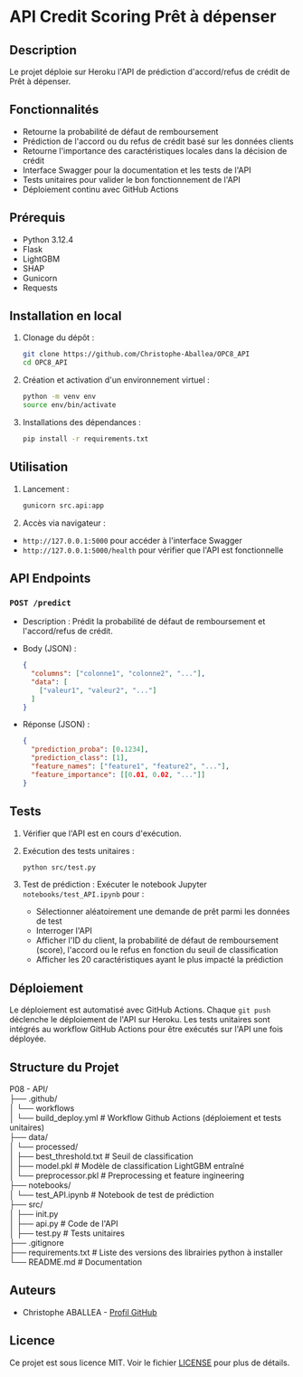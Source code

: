 # API Credit Scoring Prêt à dépenser

## Description

Le projet déploie sur Heroku l'API de prédiction d'accord/refus de crédit de Prêt à dépenser.

## Fonctionnalités

- Retourne la probabilité de défaut de remboursement 
- Prédiction de l'accord ou du refus de crédit basé sur les données clients
- Retourne l'importance des caractéristiques locales dans la décision de crédit
- Interface Swagger pour la documentation et les tests de l'API
- Tests unitaires pour valider le bon fonctionnement de l'API
- Déploiement continu avec GitHub Actions

## Prérequis

- Python 3.12.4
- Flask
- LightGBM
- SHAP
- Gunicorn
- Requests

## Installation en local

1. Clonage du dépôt :
    ```bash
    git clone https://github.com/Christophe-Aballea/OPC8_API
    cd OPC8_API
    ```

2. Création et activation d'un environnement virtuel :
    ```bash
    python -m venv env
    source env/bin/activate
    ```

3. Installations des dépendances :
    ```bash
    pip install -r requirements.txt
    ```

## Utilisation

1. Lancement :
    ```bash
    gunicorn src.api:app
    ```

2. Accès via navigateur :  
- `http://127.0.0.1:5000` pour accéder à l'interface Swagger
- `http://127.0.0.1:5000/health` pour vérifier que l'API est fonctionnelle

## API Endpoints

### `POST /predict`

- Description : Prédit la probabilité de défaut de remboursement et l'accord/refus de crédit.
- Body (JSON) :
    ```json
    {
      "columns": ["colonne1", "colonne2", "..."],
      "data": [
        ["valeur1", "valeur2", "..."]
      ]
    }
    ```

- Réponse (JSON) :
    ```json
    {
      "prediction_proba": [0.1234],
      "prediction_class": [1],
      "feature_names": ["feature1", "feature2", "..."],
      "feature_importance": [[0.01, 0.02, "..."]]
    }
    ```

## Tests

1. Vérifier que l'API est en cours d'exécution.  

2. Exécution des tests unitaires :
    ```bash
    python src/test.py
    ```  

3. Test de prédiction :
   Exécuter le notebook Jupyter `notebooks/test_API.ipynb` pour :
   - Sélectionner aléatoirement une demande de prêt parmi les données de test
   - Interroger l'API
   - Afficher l'ID du client, la probabilité de défaut de remboursement (score), l'accord ou le refus en fonction du seuil de classification
   - Afficher les 20 caractéristiques ayant le plus impacté la prédiction

## Déploiement

Le déploiement est automatisé avec GitHub Actions. Chaque `git push` déclenche le déploiement de l'API sur Heroku.
Les tests unitaires sont intégrés au workflow GitHub Actions pour être exécutés sur l'API une fois déployée. 

## Structure du Projet

P08 - API/  
├── .github/  
│ └── workflows  
│   └── build_deploy.yml  # Workflow Github Actions (déploiement et tests unitaires)  
├── data/  
│ └── processed/   
│   ├── best_threshold.txt  # Seuil de classification   
│   ├── model.pkl  # Modèle de classification LightGBM entraîné  
│   └── preprocessor.pkl  # Preprocessing et feature ingineering  
├── notebooks/  
│ └── test_API.ipynb  # Notebook de test de prédiction  
├── src/  
│ ├── init.py  
│ ├── api.py  # Code de l'API  
│ ├── test.py  # Tests unitaires  
├── .gitignore  
├── requirements.txt  # Liste des versions des librairies python à installer  
└── README.md  # Documentation  

## Auteurs

- Christophe ABALLEA - [Profil GitHub](https://github.com/Christophe-Aballea)

## Licence

Ce projet est sous licence MIT. Voir le fichier [LICENSE](LICENSE.md) pour plus de détails.
